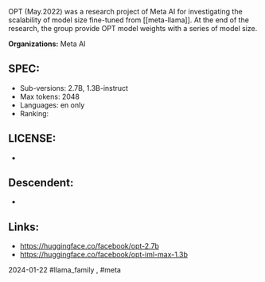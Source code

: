 OPT (May.2022) was a research project of Meta AI for investigating the scalability of model size fine-tuned from [[meta-llama]]. At the end of the research, the group provide OPT model weights with a series of model size.

**Organizations:** Meta AI
## SPEC:
- Sub-versions: 2.7B, 1.3B-instruct
- Max tokens: 2048
- Languages: en only
- Ranking: 
## LICENSE: 
- 
## Descendent:
- 
## Links:
- https://huggingface.co/facebook/opt-2.7b
- https://huggingface.co/facebook/opt-iml-max-1.3b

2024-01-22
#llama_family , #meta